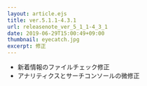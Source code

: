 ```yaml
---
layout: article.ejs
title: ver.5.1.1-4.3.1
url: releasenote_ver_5_1_1-4_3_1
date: 2019-06-29T15:00:49+09:00
thumbnail: eyecatch.jpg
excerpt: 修正
---
```


- 新着情報のファイルチェック修正
- アナリティクスとサーチコンソールの微修正